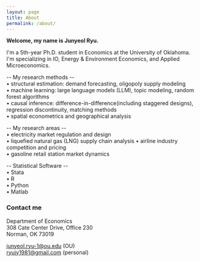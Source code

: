 ```yaml
---
layout: page
title: About
permalink: /about/
---
```


**Welcome, my name is Junyeol Ryu.**  

I'm a 5th-year Ph.D. student in Economics at the University of Oklahoma.  
I'm specializing in IO, Energy & Environment Economics, and Applied Microeconomics.  


-- My research methods --  
• structural estimation: demand forecasting, oligopoly supply modeling  
• machine learning: large language models (LLM), topic modeling, random forest algorithms  
• causal inference: difference-in-difference(including staggered designs), regression discontinuity, matching methods  
• spatial econometrics and geographical analysis  


-- My research areas --  
• electricity market regulation and design  
• liquefied natural gas (LNG) supply chain analysis
• airline industry competition and pricing  
• gasoline retail station market dynamics  


-- Statistical Software --  
• Stata  
• R  
• Python  
• Matlab  


### Contact me

Department of Economics  
308 Cate Center Drive, Office 230  
Norman, OK 73019  

junyeol.ryu-1@ou.edu  (OU)  
ryujy1981@gmail.com  (personal)  

